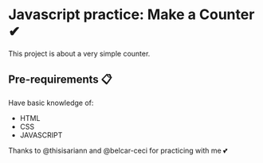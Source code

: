 # Javascript practice: Make a Counter ✔

This project is about a very simple counter.

## Pre-requirements 📋

Have basic knowledge of:

- HTML
- CSS
- JAVASCRIPT

Thanks to @thisisariann and @belcar-ceci for practicing with me 💕
